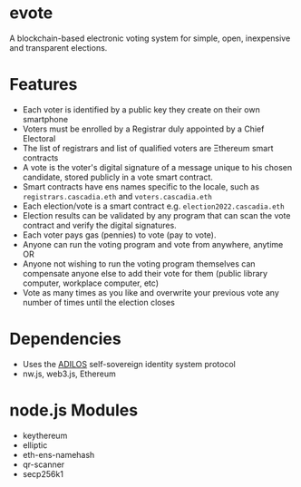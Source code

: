# evote
A blockchain-based electronic voting system for simple, open, inexpensive and
transparent elections.


# Features

* Each voter is identified by a public key they create on their own smartphone
* Voters must be enrolled by a Registrar duly appointed by a Chief Electoral
* The list of registrars and list of qualified voters are Ξthereum smart
contracts
* A vote is the voter's digital signature of a message unique to his chosen candidate, stored publicly in a vote smart contract.
* Smart contracts have ens names specific to the locale, such as
`registrars.cascadia.eth` and `voters.cascadia.eth`
* Each election/vote is a smart contract e.g. `election2022.cascadia.eth`
* Election results can be validated by any program that can scan the vote
contract and verify the digital signatures.
* Each voter pays gas (pennies) to vote (pay to vote).
* Anyone can run the voting program and vote from anywhere, anytime OR
* Anyone not wishing to run the voting program themselves can compensate anyone
else to add their vote for them (public library computer, workplace computer,
etc)
* Vote as many times as you like and overwrite your previous vote any number of
times until the election closes

# Dependencies

* Uses the [ADILOS](https://github.com/bitsanity/adilos) self-sovereign
  identity system protocol
* nw.js, web3.js, Ethereum

# node.js Modules

* keythereum
* elliptic
* eth-ens-namehash
* qr-scanner
* secp256k1

